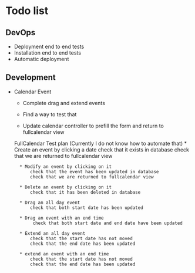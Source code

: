 # Todo list


## DevOps

* Deployment end to end tests
* Installation end to end tests
* Automatic deployment

## Development

* Calendar Event
    * Complete drag and extend events
    * Find a way to test that
    
    * Update calendar controller to prefill the form and return to fullcalendar view
    
    FullCalendar Test plan (Currently I do not know how to automate that)
        * Create an event by clicking a date
            check that it exists in database
            check that we are returned to fullcalendar view
        
        * Modify an event by clicking on it
            check that the event has been updated in database
            check that we are returned to fullcalendar view
        
        * Delete an event by clicking on it
            check that it has been deleted in database
            
        * Drag an all day event
            check that both start date has been updated
            
        * Drag an event with an end time
             check that both start date and end date have been updated
             
        * Extend an all day event
            check that the start date has not moved
            check that the end date has been updated
            
        * extend an event with an end time
            check that the start date has not moved
            check that the end date has been updated